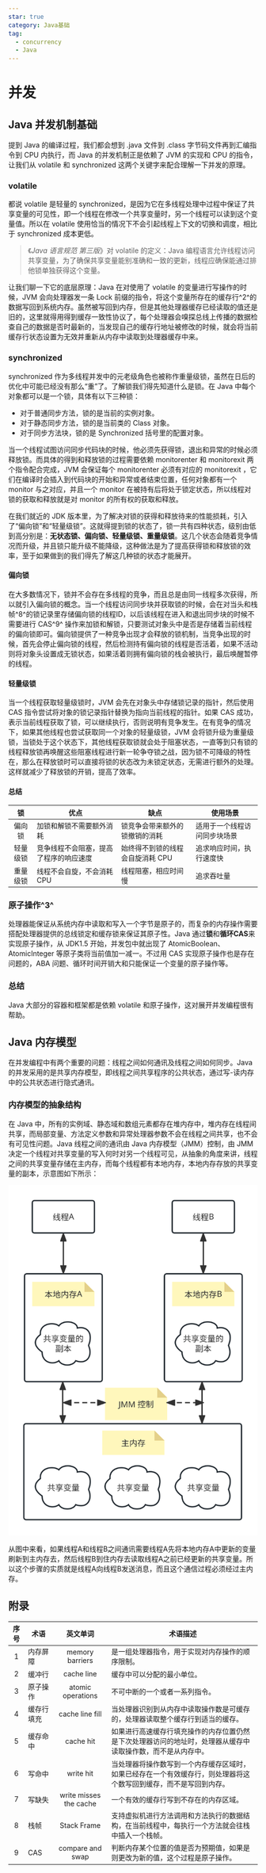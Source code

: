 ```yaml
---
star: true
category: Java基础
tag: 
  - concurrency
  - Java
---
```


# 并发
## Java 并发机制基础
提到 Java 的编译过程，我们都会想到 .java 文件到 .class 字节码文件再到汇编指令到 CPU 内执行，而 Java 的并发机制正是依赖了 JVM 的实现和 CPU 的指令，让我们从 volatile 和 synchronized 这两个关键字来配合理解一下并发的原理。

### volatile
都说 volatile 是轻量的 synchronized，是因为它在多线程处理中过程中保证了共享变量的可见性，即一个线程在修改一个共享变量时，另一个线程可以读到这个变量值。所以在 volatile 使用恰当的情况下不会引起线程上下文的切换和调度，相比于 synchronized 成本更低。

> 《_Java 语言规范 第三版_》对 volatile 的定义：Java 编程语言允许线程访问共享变量，为了确保共享变量能别准确和一致的更新，线程应确保能通过排他锁单独获得这个变量。

让我们聊一下它的底层原理：Java 在对使用了 volatile 的变量进行写操作的时候，JVM 会向处理器发一条 Lock 前缀的指令，将这个变量所存在的缓存行^2^的数据写回到系统内存。虽然被写回到内存，但是其他处理器缓存已经读取的值还是旧的，这里就得用得到缓存一致性协议了，每个处理器会嗅探总线上传播的数据检查自己的数据是否时最新的，当发现自己的缓存行地址被修改的时候，就会将当前缓存行状态设置为无效并重新从内存中读取到处理器缓存中来。

### synchronized
synchronized 作为多线程并发中的元老级角色也被称作重量级锁，虽然在日后的优化中可能已经没有那么“重”了。了解锁我们得先知道什么是锁。在 Java 中每个对象都可以是一个锁，具体有以下三种锁：

- 对于普通同步方法，锁的是当前的实例对象。
- 对于静态同步方法，锁的是当前类的 Class 对象。
- 对于同步方法块，锁的是 Synchronized 括号里的配置对象。

当一个线程试图访问同步代码块的时候，他必须先获得锁，退出和异常的时候必须释放锁。而具体的得到和释放锁的过程需要依赖 monitorenter 和 monitorexit 两个指令配合完成，JVM 会保证每个 monitorenter 必须有对应的 monitorexit ，它们在编译时会插入到代码块的开始和异常或者结束位置，任何对象都有一个 monitor 与之对应，并且一个 monitor 在被持有后将处于锁定状态，所以线程对锁的获取和释放就是对 monitor 的所有权的获取和释放。

在我们就近的 JDK 版本里，为了解决对锁的获得和释放待来的性能损耗，引入了“偏向锁”和“轻量级锁”。这就得提到锁的状态了，锁一共有四种状态，级别由低到高分别是：**无状态锁、偏向锁、轻量级锁、重量级锁**。这几个状态会随着竞争情况而升级，并且锁只能升级不能降级，这种做法是为了提高获得锁和释放锁的效率，至于如果做到的我们得先了解这几种锁的状态才能展开。

#### 偏向锁
在大多数情况下，锁并不会存在多线程的竞争，而且总是由同一线程多次获得，所以就引入偏向锁的概念。当一个线程访问同步块并获取锁的时候，会在对当头和栈帧^8^的锁记录里存储偏向锁的线程ID，以后该线程在进入和退出同步块的时候不需要进行 CAS^9^ 操作来加锁和解锁，只要测试对象头中是否是存储着当前线程的偏向锁即可。偏向锁提供了一种竞争出现才会释放的锁机制，当竞争出现的时候，首先会停止偏向锁的线程，然后检测持有偏向锁的线程是否活着，如果不活动则将对象头设置成无锁状态，如果活着则拥有偏向锁的栈会被执行，最后唤醒暂停的线程。

#### 轻量级锁
当一个线程获取轻量级锁时，JVM 会先在对象头中存储锁记录的指针，然后使用 CAS 指令尝试将对象的锁记录指针替换为指向当前线程的指针。如果 CAS 成功，表示当前线程获取了锁，可以继续执行，否则说明有竞争发生。在有竞争的情况下，如果其他线程也尝试获取同一个对象的轻量级锁，JVM 会将锁升级为重量级锁，当锁处于这个状态下，其他线程获取锁就会处于阻塞状态，一直等到只有锁的线程释放锁再唤醒这些阻塞线程进行新一轮争夺锁之战，因为锁不可降级的特性在，那么在释放锁时可以直接将锁的状态改为未锁定状态，无需进行额外的处理。这样就减少了释放锁的开销，提高了效率。

#### 总结

| 锁 | 优点| 缺点 | 使用场景 |
| :---: | --- | --- | --- |
| 偏向锁 | 加锁和解锁不需要额外消耗 | 锁竞争会带来额外的锁撤销的消耗 | 适用于一个线程访问同步块场景 |
| 轻量级锁 | 竞争线程不会阻塞，提高了程序的响应速度 | 始终得不到锁的线程会自旋消耗 CPU | 追求响应时间，执行速度快 |
| 重量级锁 | 线程不会自旋，不会消耗 CPU | 线程阻塞，相应时间慢 | 追求吞吐量 |

### 原子操作^3^
处理器能保证从系统内存中读取和写入一个字节是原子的，而复杂的内存操作需要搭配处理器提供的总线锁定和缓存锁来保证其原子性。Java 通过**锁**和**循环CAS**来实现原子操作，从 JDK1.5 开始，并发包中就出现了 AtomicBoolean、AtomicInteger 等原子类将当前值加一减一。不过用 CAS 实现原子操作也是存在问题的，ABA 问题、循环时间开销大和只能保证一个变量的原子操作等。

### 总结
Java 大部分的容器和框架都是依赖 volatile 和原子操作，这对展开并发编程很有帮助。

## Java 内存模型
在并发编程中有两个重要的问题：线程之间如何通讯及线程之间如何同步。Java 的并发采用的是共享内存模型，即线程之间共享程序的公共状态，通过写-读内存中的公共状态进行隐式通讯。

### 内存模型的抽象结构
在 Java 中，所有的实例域、静态域和数组元素都存在堆内存中，堆内存在线程间共享，而局部变量、方法定义参数和异常处理器参数不会在线程之间共享，也不会有可见性问题。Java 线程之间的通讯由 Java 内存模型（JMM）控制，由 JMM 决定一个线程对共享变量的写入何时对另一个线程可见，从抽象的角度来讲，线程之间的共享变量存储在主内存，而每个线程都有本地内存，本地内存存放的共享变量的副本，示意图如下所示：

![Java 内存模型抽象结构图](/assets/images/study/backend/java/basic/concurrency/jmm.svg "Java 内存模型抽象结构图")

从图中来看，如果线程A和线程B之间通讯需要线程A先将本地内存A中更新的变量刷新到主内存去，然后线程B到住内存去读取线程A之前已经更新的共享变量。所以这个步骤的实质就是线程A向线程B发送消息，而且这个通信过程必须经过主内存。

## 附录

| 序号 | 术语 | 英文单词 | 术语描述 |
| :---: | --- | :---: | --- |
| 1 | 内存屏障 | memory barriers | 是一组处理器指令，用于实现对内存操作的顺序限制。 |
| 2 | 缓冲行 | cache line | 缓存中可以分配的最小单位。 |
| 3 | 原子操作 | atomic operations | 不可中断的一个或者一系列指令。 |
| 4 | 缓存行填充 | cache line fill | 当处理器识别到从内存中读取操作数是可缓存的，处理器读取整个缓存行到适当的缓存。 |
| 5 | 缓存命中 | cache hit | 如果进行高速缓存行填充操作的内存位置仍然是下次处理器访问的地址时，处理器从缓存中读取操作数，而不是从内存中。 |
| 6 | 写命中 | write hit | 当处理器将操作数写到一个内存缓存区域时，如果已经存在一个有效缓存行，则处理器将这个数写回到缓存，而不是写回到内存。 |
| 7 | 写缺失 | write misses the cache | 一个有效的缓存行写到不存在的内存区域。 |
| 8 | 栈帧 | Stack Frame | 支持虚拟机进行方法调用和方法执行的数据结构，在当前线程中，每执行一个方法就会往栈中插入一个栈帧。|
| 9 | CAS | compare and swap | 判断内存某个位置的值是否为预期值，如果是则更改为新的值，这个过程是原子操作。 |

